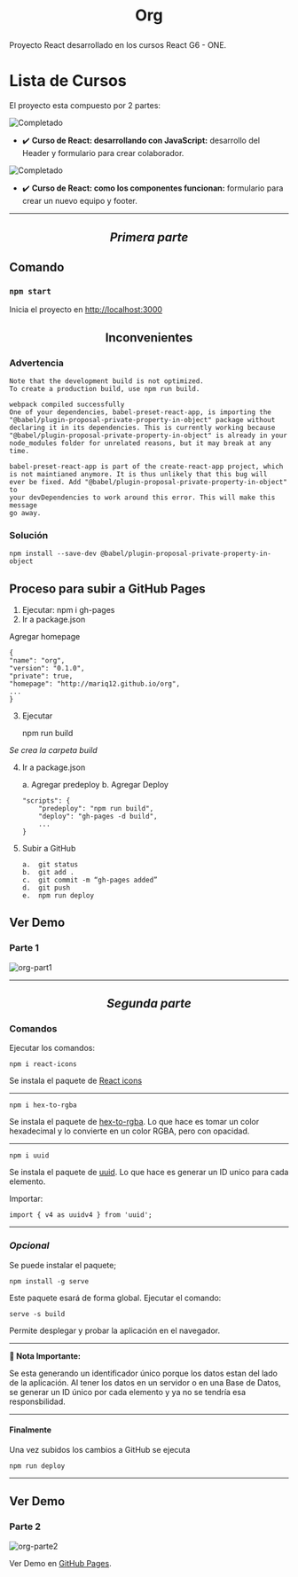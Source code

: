 # <p align="center">Org</p>
Proyecto React desarrollado en los cursos React G6 - ONE.
# Lista de Cursos
El proyecto esta compuesto por 2 partes:

![Completado](https://img.shields.io/badge/status-completado-brightgreen) 
- ✔️ **Curso de React: desarrollando con JavaScript:** desarrollo del Header y formulario para crear colaborador.

![Completado](https://img.shields.io/badge/status-completado-brightgreen) 
- ✔️ **Curso de React: como los componentes funcionan:** formulario para crear un nuevo equipo y footer.

---
## <p align="center">*Primera parte*</p>

## Comando

### `npm start`

Inicia el proyecto en  [http://localhost:3000](http://localhost:3000) 

## <p align="center">Inconvenientes</p>
### Advertencia

    Note that the development build is not optimized.
    To create a production build, use npm run build. 
    
    webpack compiled successfully
    One of your dependencies, babel-preset-react-app, is importing the      
    "@babel/plugin-proposal-private-property-in-object" package without     
    declaring it in its dependencies. This is currently working because     
    "@babel/plugin-proposal-private-property-in-object" is already in your  
    node_modules folder for unrelated reasons, but it may break at any time.
    
    babel-preset-react-app is part of the create-react-app project, which   
    is not maintianed anymore. It is thus unlikely that this bug will       
    ever be fixed. Add "@babel/plugin-proposal-private-property-in-object" to
    your devDependencies to work around this error. This will make this message
    go away.
    
### Solución

    npm install --save-dev @babel/plugin-proposal-private-property-in-object

## Proceso para subir a GitHub Pages
1. Ejecutar:
npm i gh-pages
2. Ir a package.json
    
Agregar homepage

    {
    "name": "org",
    "version": "0.1.0",
    "private": true,
    "homepage": "http://mariq12.github.io/org",
    ...
    }

3.	Ejecutar 

    npm run build

*Se crea la carpeta build*

4.	Ir a package.json

    a.	Agregar predeploy
    b.	Agregar Deploy

        "scripts": {
            "predeploy": "npm run build",
            "deploy": "gh-pages -d build",
            ...
        }

5.	Subir a GitHub

        a.	git status
        b.	git add .
        c.	git commit -m “gh-pages added”
        d.	git push
        e.	npm run deploy

## Ver Demo
### Parte 1
![org-part1](https://github.com/Mariq12/org/assets/101030215/66a8d71a-cc8c-42fa-aaf5-96ba9279cf48)

---
## <p align="center">*Segunda parte*</p>

### Comandos
Ejecutar los comandos:

    npm i react-icons

Se instala el paquete de [React icons](https://react-icons.github.io/react-icons/)

---
    npm i hex-to-rgba

Se instala el paquete de [hex-to-rgba](https://www.npmjs.com/package/hex-to-rgba). Lo que hace es tomar un color hexadecimal y lo convierte en un color RGBA, pero con opacidad.

---
    npm i uuid

Se instala el paquete de [uuid](https://www.npmjs.com/package/uuid). Lo que hace es generar un ID unico para cada elemento.

Importar:

    import { v4 as uuidv4 } from 'uuid';

---
### *Opcional*

Se puede instalar el paquete;

    npm install -g serve


Este paquete esará de forma global.
Ejecutar el comando:

    serve -s build

 Permite desplegar y probar la aplicación en el navegador.

---

**🚨 Nota Importante:**

Se esta generando un identificador único porque los datos estan del lado de la aplicación. Al tener los datos en un servidor o en una Base de Datos, se generar un ID único por cada elemento y ya no se tendría esa responsbilidad.

---

#### Finalmente

Una vez subidos los cambios a GitHub se ejecuta

    npm run deploy

---
## Ver Demo
### Parte 2

![org-parte2](https://github.com/Mariq12/org/assets/101030215/730ad2d8-ba32-4cb2-ad14-c3f353480916)

Ver Demo en [GitHub Pages](https://mariq12.github.io/org/).
